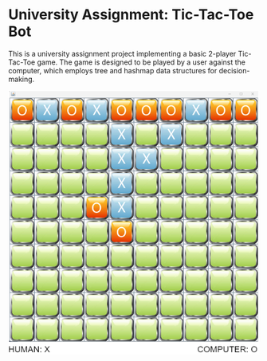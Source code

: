 # University Assignment: Tic-Tac-Toe Bot

This is a university assignment project implementing a basic 2-player Tic-Tac-Toe game. The game is designed to be played by a user against the computer, which employs tree and hashmap data structures for decision-making.

![Game Instance](https://github.com/d-rnz/u-tic-tac-toe-bot/blob/main/image.png?raw=true)
